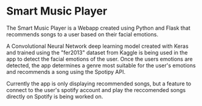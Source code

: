 # Smart Music Player

The Smart Music Player is a Webapp created using Python and Flask that recommends songs to a user based on their facial emotions.

A Convolutional Neural Network deep learning model created with Keras and trained using the "fer2013" dataset from Kaggle is being used in the app to detect the facial emotions of the user. Once the users emotions are detected, the app determines a genre most suitable for the user's emotions and recommends a song using the Spotipy API.

Currently the app is only displaying recommended songs, but a feature to connect to the user's spotify account and play the reccomended songs directly on Spotify is being worked on.